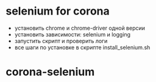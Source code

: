 # selenium for corona
 - установить chrome и chrome-driver одной версии
 - установить зависимости: selenium и logging
 - запустить скрипт и проверить логи
 - все шаги по установке в скрипте install_selenium.sh
# corona-selenium
